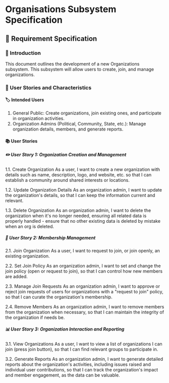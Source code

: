# Organisations Subsystem Specification

## 📝 Requirement Specification

### 🌟 Introduction
This document outlines the development of a new Organizations subsystem. This subsystem will allow users to create, join, and manage organizations.

### 👥 User Stories and Characteristics

#### 🏷️ Intended Users
1. General Public: Create organizations, join existing ones, and participate in organization activities.
2. Organization Admins (Political, Community, State, etc.): Manage organization details, members, and generate reports.

#### 📚 User Stories

##### ✏️ User Story 1: Organization Creation and Management
1.1. Create Organization
As a user, I want to create a new organization with details such as name, description, logo, and website, etc. so that I can establish a community around shared interests or locations.

1.2. Update Organization Details
As an organization admin, I want to update the organization's details, so that I can keep the information current and relevant.

1.3. Delete Organization
As an organization admin, I want to delete the organization when it's no longer needed, ensuring all related data is properly handled - ensure that no other existing data is deleted by mistake when an org is deleted.

##### 🔑 User Story 2: Membership Management
2.1. Join Organization
As a user, I want to request to join, or join openly, an existing organization.

2.2. Set Join Policy
As an organization admin, I want to set and change the join policy (open or request to join), so that I can control how new members are added.

2.3. Manage Join Requests
As an organization admin, I want to approve or reject join requests of users for organizations with a "request to join" policy, so that I can curate the organization's membership.

2.4. Remove Members
As an organization admin, I want to remove members from the organization when necessary, so that I can maintain the integrity of the organization if needs be.

##### 📊 User Story 3: Organization Interaction and Reporting
3.1. View Organizations
As a user, I want to view a list of organizations I can join (press join button), so that I can find relevant groups to participate in.

3.2. Generate Reports
As an organization admin, I want to generate detailed reports about the organization's activities, including issues raised and individual user contributions, so that I can track the organization's impact and member engagement, as the data can be valuable.
